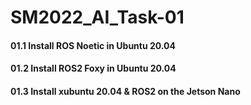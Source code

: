 # SM2022_AI_Task-01
#### 01.1 Install ROS Noetic in Ubuntu 20.04
#### 01.2 Install ROS2 Foxy in Ubuntu 20.04
#### 01.3 Install xubuntu 20.04 & ROS2 on the Jetson Nano
